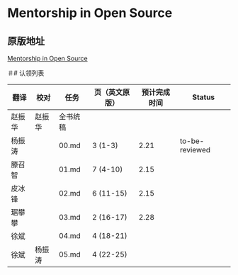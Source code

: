 # Mentorship in Open Source

## 原版地址

[Mentorship in Open Source](../attachments/Mentorship-in-Open-Source.pdf)

＃# 认领列表

| 翻译 | 校对  |  任务                                                               | 页（英文原版） | 预计完成时间 | Status |
| ----| -- | ---------------------------------------------------------------- | ------- | ------ | ------ |
| 赵振华 | 赵振华   | 全书统稿 |                                                              |         |        |       |
| 杨振涛 |   |  00.md | 3 (1-3) | 2.21  |  to-be-reviewed  |
| 滕召智|  |  01.md       | 7 (4-10) | 2.15 |   |
| 皮冰锋 |  |  02.md       | 6 (11-15) | 2.15  |   |
| 琚攀攀 |  |  03.md       | 2 (16-17) | 2.28 |   |
| 徐斌 |  |  04.md       | 4 (18-21)  |    |   |
| 徐斌 | 杨振涛 |  05.md     | 4 (22-25) |    |   |

